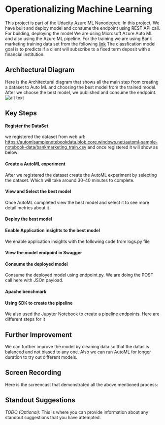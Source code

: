 
# Operationalizing Machine Learning
This project is part of the Udacity Azure ML Nanodegree. In this project, We have built and deploy model and consume the endpoint using REST API call. For building, deploying the model We are using Microsoft Azure Auto ML and also using the Azure ML pipeline. For the training we are using Bank marketing training data set from the following [link](https://automlsamplenotebookdata.blob.core.windows.net/automl-sample-notebook-data/bankmarketing_train.csv/)
The classfication model goal is to predicts if a client will subscribe to a fixed term deposit with a financial institution. 

## Architectural Diagram
Here is the Architectural diagram that shows all the main step from creating a dataset to Auto ML and choosing the best model from the trained model. After we choose the best model, we published and consume the endpoint.
![alt text](https://github.com/purunep/udacityProject2/blob/main/Images/ArchitectureDiagram.png)


## Key Steps
#### Register the DataSet
we registered the dataset from web url:  https://automlsamplenotebookdata.blob.core.windows.net/automl-sample-notebook-data/bankmarketing_train.csv 
and once registered it will show as below:
#### Create a AutoML experiment
After we registered the dataset create the AutoML experiment by selecting the dataset. Which will take around 30-40 minutes to complete.
#### View and Select the best model
Once AutoML completed view the best model and select it to see more detail metrics about it
#### Deploy the best model
#### Enable Application insights to the best model
We enable application insights with the following code from logs.py file
#### View the model endpoint in Swagger
#### Consume the deployed model
Consume the deployed model using endpoint.py. We are doing the POST call here with JSOn payload.
#### Apache benchmark
#### Using SDK to create the pipeline
We also used the Jupyter Notebook to create a pipeline endpoints. Here are different steps for it

## Further Improvement
We can further improve the model by cleaning data so that the datas is balanced and not biased to any one. Also we can run AutoML for longer duration to try out different models.
## Screen Recording
Here is the screencast that demonstrated all the above mentioned process: 

## Standout Suggestions
*TODO (Optional):* This is where you can provide information about any standout suggestions that you have attempted.
